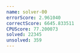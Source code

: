 ```yaml
---
name: solver-00
errorScore: 2.961040
correctScore: 6645.833511
CPUScore: 77.200073
solved: 22345
unsolved: 359
---
```

